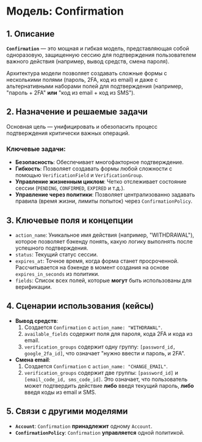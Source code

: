 # Модель: Confirmation

## 1. Описание

**`Confirmation`** — это мощная и гибкая модель, представляющая собой одноразовую, защищенную сессию для подтверждения пользователем важного действия (например, вывод средств, смена пароля).

Архитектура модели позволяет создавать сложные формы с несколькими полями (пароль, 2FA, код из email) и даже с альтернативными наборами полей для подтверждения (например, "пароль + 2FA" **или** "код из email + код из SMS").

## 2. Назначение и решаемые задачи

Основная цель — унифицировать и обезопасить процесс подтверждения критически важных операций.

### Ключевые задачи:
- **Безопасность**: Обеспечивает многофакторное подтверждение.
- **Гибкость**: Позволяет создавать формы любой сложности с помощью `VerificationField` и `VerificationGroup`.
- **Управление жизненным циклом**: Четко отслеживает состояние сессии (`PENDING`, `CONFIRMED`, `EXPIRED` и т.д.).
- **Управление через политики**: Позволяет централизованно задавать правила (время жизни, лимиты попыток) через `ConfirmationPolicy`.

## 3. Ключевые поля и концепции

- `action_name`: Уникальное имя действия (например, "WITHDRAWAL"), которое позволяет бэкенду понять, какую логику выполнять после успешного подтверждения.
- `status`: Текущий статус сессии.
- `expires_at`: Точное время, когда форма станет просроченной. Рассчитывается на бэкенде в момент создания на основе `expires_in_seconds` из политики.
- `fields`: Список всех полей, которые **могут** быть использованы для верификации.

## 4. Сценарии использования (кейсы)

- **Вывод средств**:
  1. Создается `Confirmation` с `action_name: "WITHDRAWAL"`.
  2. `available_fields` содержит поля для пароля, кода 2FA и кода из email.
  3. `verification_groups` содержит одну группу: `[password_id, google_2fa_id]`, что означает "нужно ввести и пароль, и 2FA".
- **Смена email**:
  1. Создается `Confirmation` с `action_name: "CHANGE_EMAIL"`.
  2. `verification_groups` содержит две группы: `[password_id]` и `[email_code_id, sms_code_id]`. Это означает, что пользователь может подтвердить действие **либо** введя текущий пароль, **либо** введя коды из email и SMS.

## 5. Связи с другими моделями

- **`Account`**: `Confirmation` **принадлежит** одному `Account`.
- **`ConfirmationPolicy`**: `Confirmation` **управляется** одной политикой.
